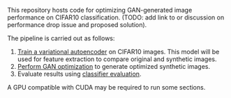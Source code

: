 This repository hosts code for optimizing GAN-generated image performance on CIFAR10 classification. (TODO: add link to or discussion on performance drop issue and proposed solution).

The pipeline is carried out as follows:
1. [Train a variational autoencoder](./vqvae/) on CIFAR10 images. This model will be used for feature extraction to compare original and synthetic images.
2. [Perform GAN optimization](./gan-optimization/) to generate optimized synthetic images.
3. Evaluate results using [classifier evaluation](./classifier-evaluation/).

A GPU compatible with CUDA may be required to run some sections.
